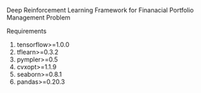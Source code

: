 Deep Reinforcement Learning Framework for Finanacial Portfolio Management Problem

Requirements


1. tensorflow>=1.0.0
2. tflearn>=0.3.2
3. pympler>=0.5
4. cvxopt>=1.1.9
5. seaborn>=0.8.1
6. pandas>=0.20.3
